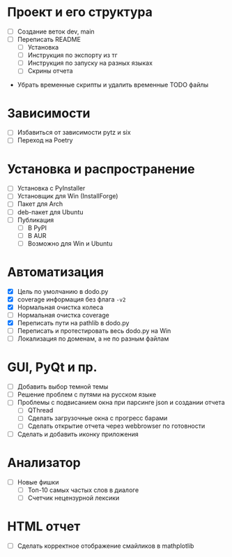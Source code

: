 # Проект и его структура
- [ ] Создание веток dev, main
- [ ] Переписать README
    - [ ] Установка
    - [ ] Инструкция по экспорту из тг
    - [ ] Инструкция по запуску на разных языках
    - [ ] Скрины отчета
- Убрать временные скрипты и удалить временные TODO файлы
# Зависимости
- [ ] Избавиться от зависимости pytz и six
- [ ] Переход на Poetry
# Установка и распространение
- [ ] Установка с PyInstaller
- [ ] Установщик для Win (InstallForge)
- [ ] Пакет для Arch
- [ ] deb-пакет для Ubuntu
- [ ] Публикация
    - [ ] В PyPI
    - [ ] В AUR
    - [ ] Возможно для Win и Ubuntu
# Автоматизация
- [x] Цель по умолчанию в dodo.py
- [x] coverage информация без флага `-v2`
- [x] Нормальная очистка колеса
- [ ] Нормальная очистка coverage
- [x] Переписать пути на pathlib в dodo.py
- [ ] Переписать и протестировать весь dodo.py на Win
- [ ] Локализация по доменам, а не по разным файлам
# GUI, PyQt и пр.
- [ ] Добавить выбор темной темы
- [ ] Решение проблем с путями на русском языке
- [ ] Проблемы с подвисанием окна при парсинге json и создании отчета
    - [ ] QThread
    - [ ] Сделать загрузочные окна с прогресс барами
    - [ ] Сделать открытие отчета через webbrowser по готовности
- [ ] Сделать и добавить иконку приложения
# Анализатор
- [ ] Новые фишки
    - [ ] Топ-10 самых частых слов в диалоге
    - [ ] Счетчик нецензурной лексики
# HTML отчет
- [ ] Сделать корректное отображение смайликов в mathplotlib
